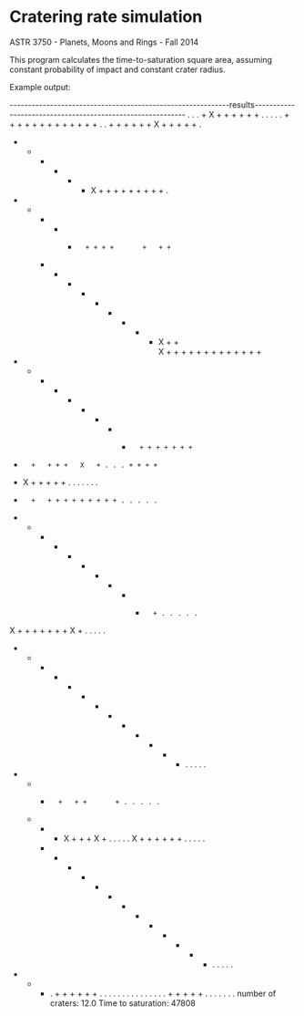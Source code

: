 # Cratering rate simulation
ASTR 3750 - Planets, Moons and Rings - Fall 2014

This program calculates the time-to-saturation square area, assuming constant probability of impact and constant crater radius.

Example output:


------------------------------------------------------------results-----------------------------------------------------------
. . . +   X   +       + + + + + . . . .
. + + +   + + + + +   +       + + + + .
. +   + + +       +   +   X + + + + + .
+ + + + + +   X   + + + + + + + +   + .
+ + +   + +       + + + +       +   + +
    +   + + + + + + +   +   X   +   +  
X   +   + + + + + + + + +       + + +  
+ + + + + + + + +       + + + + + + +  
+       +   + + +   X   + . . . + + + +
+   X   +   + + +       + . . . . . . .
+       +   + + + + + + + + + . . . . .
+ + + + + + + + +   +       + . . . . .
X +   +       + + + + + X   + . . . . .
  +   + + + + + + + + + + + + . . . . .
+ +   +       +   + +       + . . . . .
  + + +   X   +   + +   X   + . . . . .
X   + +       +   + +       + . . . . .
    + + + + + + + + + + + + + . . . . .
+ + + . + + + + +       + . . . . . . .
. . . . . . . . + + + + + . . . . . . .
number of craters:  12.0
Time to saturation:  47808
